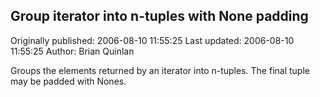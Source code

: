 ## Group iterator into n-tuples with None padding

Originally published: 2006-08-10 11:55:25
Last updated: 2006-08-10 11:55:25
Author: Brian Quinlan

Groups the elements returned by an iterator into n-tuples. The final tuple may be padded with Nones.